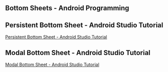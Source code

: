 ## Bottom Sheets - Android Programming
## Persistent Bottom Sheet - Android Studio Tutorial
[Persistent Bottom Sheet - Android Studio Tutorial](https://www.youtube.com/watch?v=x_juFIQeTgI&list=PLrnPJCHvNZuCH99R_1qBLtsNGZJag1xy5)  
  
## Modal Bottom Sheet - Android Studio Tutorial
[Modal Bottom Sheet - Android Studio Tutorial](https://www.youtube.com/watch?v=IfpRL2K1hJk&list=PLrnPJCHvNZuCH99R_1qBLtsNGZJag1xy5&index=2)  
  